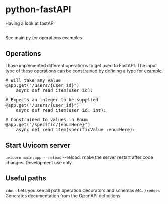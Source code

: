 # python-fastAPI
Having a look at fastAPI


##
See main.py for operations examples


## Operations
I have implemented different operations to get used to FastAPI.  The input type of these operations can be constrained by defining a type for example. 

<pre># Will take any value
@app.get("/users/{user_id}")
    async def read_item(user_id):</pre>

<pre># Expects an integer to be supplied
@app.get("/users/{user_id}")
    async def read_item(user_id: int):</pre>

<pre># Constrained to values in Enum
@app.get("/specific/{enumHere}")
    async def read_item(specificValue :enumHere):</pre>

## Start Uvicorn server
```uvicorn main:app --reload```
--reload: make the server restart after code changes.  Development use only.

## Useful paths

```/docs``` Lets you see all path operation decorators and schemas etc.
```/redocs``` Generates documentation from the OpenAPI definitions